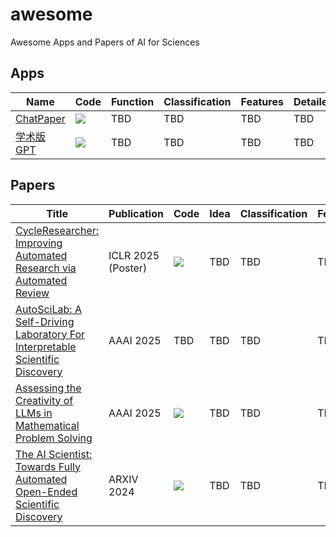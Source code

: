 # awesome
Awesome Apps and Papers of AI for Sciences


## Apps

|  Name  | Code | Function | Classification | Features | Detailed    |
| ----------- | ----------- | ----------- | ----------- | ----------- | ----------- | 
| [ChatPaper](https://chatpaper.com/) | [![](https://img.shields.io/github/stars/kaixindelele/ChatPaper?style=social)](https://github.com/kaixindelele/ChatPaper) | TBD | TBD | TBD | TBD |
| [学术版GPT](https://academic.chatwithpaper.org/) | [![](https://img.shields.io/github/stars/binary-husky/gpt_academic?style=social)](https://github.com/binary-husky/gpt_academic) | TBD | TBD | TBD | TBD |



## Papers

|  Title  |  Publication  | Code | Idea | Classification | Features    | Detailed    |
| ----------- | ----------- | ----------- | ----------- | ----------- | ----------- | ----------- |
| [CycleResearcher: Improving Automated Research via Automated Review](https://openreview.net/forum?id=bjcsVLoHYs) | ICLR 2025 (Poster) | [![](https://img.shields.io/github/stars/zhu-minjun/Researcher?style=social)](https://github.com/zhu-minjun/Researcher) | TBD | TBD | TBD | TBD |
| [AutoSciLab: A Self-Driving Laboratory For Interpretable Scientific Discovery](https://arxiv.org/abs/2412.12347) | AAAI 2025 | TBD | TBD | TBD | TBD | TBD |
| [Assessing the Creativity of LLMs in Mathematical Problem Solving](https://arxiv.org/abs/2410.18336) | AAAI 2025 | [![](https://img.shields.io/github/stars/JunyiYe/CreativeMath?style=social)](https://github.com/JunyiYe/CreativeMath) | TBD | TBD | TBD | TBD |
| [The AI Scientist: Towards Fully Automated Open-Ended Scientific Discovery](https://arxiv.org/abs/2408.06292) | ARXIV 2024 | [![](https://img.shields.io/github/stars/SakanaAI/AI-Scientist?style=social)](https://github.com/SakanaAI/AI-Scientist) | TBD | TBD | TBD | TBD |

